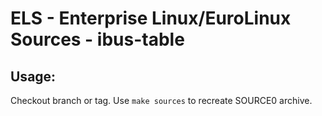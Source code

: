 # ELS - Enterprise Linux/EuroLinux Sources - ibus-table
 
## Usage:
  Checkout branch or tag. Use `make sources` to recreate  SOURCE0 archive.
